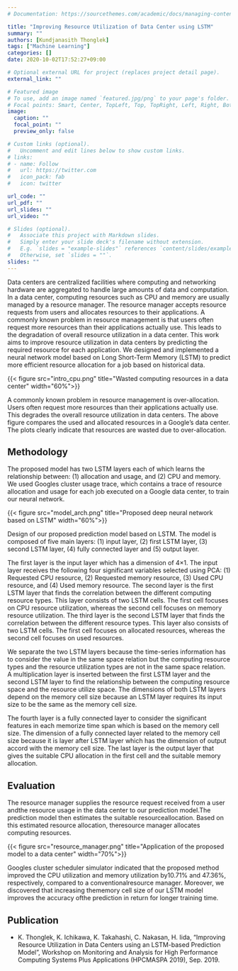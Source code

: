 ```yaml
---
# Documentation: https://sourcethemes.com/academic/docs/managing-content/

title: "Improving Resource Utilization of Data Center using LSTM"
summary: ""
authors: [Kundjanasith Thonglek]
tags: ["Machine Learning"]
categories: []
date: 2020-10-02T17:52:27+09:00

# Optional external URL for project (replaces project detail page).
external_link: ""

# Featured image
# To use, add an image named `featured.jpg/png` to your page's folder.
# Focal points: Smart, Center, TopLeft, Top, TopRight, Left, Right, BottomLeft, Bottom, BottomRight.
image:
  caption: ""
  focal_point: ""
  preview_only: false

# Custom links (optional).
#   Uncomment and edit lines below to show custom links.
# links:
# - name: Follow
#   url: https://twitter.com
#   icon_pack: fab
#   icon: twitter

url_code: ""
url_pdf: ""
url_slides: ""
url_video: ""

# Slides (optional).
#   Associate this project with Markdown slides.
#   Simply enter your slide deck's filename without extension.
#   E.g. `slides = "example-slides"` references `content/slides/example-slides.md`.
#   Otherwise, set `slides = ""`.
slides: ""
---
```


Data centers are centralized facilities where computing and networking hardware are aggregated to handle large amounts of data  and computation. In a data center, computing resources such as CPU and memory are usually managed by a resource manager. The  resource manager accepts resource requests from users and allocates resources to their applications. A commonly known problem in resource management is that users often request more resources than their applications actually use. This leads to the degradation of overall resource utilization in a data center. This work aims to improve resource utilization in data centers by  predicting the required resource for each application. We designed and implemented a neural network model based on Long Short-Term Memory (LSTM) to predict more efficient resource allocation for a job based on historical data.  


{{< figure src="intro_cpu.png" title="Wasted computing resources in a data center" width="60%">}}

A commonly known problem in resource management is over-allocation. Users often request more resources than their applications  actually use. This degrades the overall resource utilization in data centers. The above figure compares the used and allocated  resources in a Google’s data center. The plots clearly indicate that resources are wasted due to over-allocation.

## Methodology

The proposed model has two LSTM layers each of which learns the relationship between: (1) allocation and usage, and (2) CPU and  memory. We used Googles cluster usage trace, which contains a trace of resource allocation and usage for each job executed on a Google data center, to train our neural network.

{{< figure src="model_arch.png" title="Proposed deep neural network based on LSTM" width="60%">}}

Design of our proposed prediction model based on LSTM. The model is composed of five main layers:
(1) input layer, (2) first LSTM layer, (3) second LSTM layer, (4) fully connected layer and (5) output layer.

The first layer is the input layer which has a dimension of 4×1. The input layer receives the following four significant
variables selected using PCA: (1) Requested CPU resource, (2) Requested memory resource, (3) Used CPU resource, and (4) Used memory resource. The second layer is the first LSTM layer that finds the correlation between the different computing resource types. This layer consists of two LSTM cells. The first cell focuses on CPU resource utilization, whereas the second cell focuses
on memory resource utilization. The third layer is the second LSTM layer that finds the correlation between the different resource types. This layer also consists of two LSTM cells. The first cell focuses on allocated resources, whereas the second cell focuses on used resources. 

We separate the two LSTM layers because the
time-series information has to consider the value in the same space relation but the computing resource types and the
resource utilization types are not in the same space relation. A multiplication layer is inserted between the first LSTM layer
and the second LSTM layer to find the relationship between the computing resource space and the resource utilize space.
The dimensions of both LSTM layers depend on the memory cell size because an LSTM layer requires its input size to be
the same as the memory cell size.

The fourth layer is a fully connected layer to consider the significant features in each memorize time span which is based
on the memory cell size. The dimension of a fully connected layer related to the memory cell size because it is layer after
LSTM layer which has the dimension of output accord with the memory cell size. The last layer is the output layer that gives the suitable CPU allocation in the first cell and the suitable memory allocation.

## Evaluation

The  resource manager supplies the resource request received from a user andthe resource usage in the data center to our prediction model.The  prediction  model  then  estimates  the  suitable  resourceallocation.  Based  on  this  estimated  resource  allocation,  theresource manager allocates computing resources.

{{< figure src="resource_manager.png" title="Application of the proposed model to a data center" width="70%">}}

Googles  cluster  scheduler  simulator   indicated  that  the  proposed method improved the CPU utilization and memory utilization by10.71%  and  47.36%,  respectively,  compared  to  a  conventionalresource  manager.  Moreover,  we  discovered  that  increasing  thememory  cell  size  of  our  LSTM  model  improves  the  accuracy  ofthe  prediction  in  return  for  longer  training  time.

## Publication
- K. Thonglek, K. Ichikawa, K. Takahashi, C. Nakasan, H. Iida, “Improving Resource Utilization in Data Centers using an LSTM-based Prediction Model”, Workshop on Monitoring and Analysis for High Performance Computing Systems Plus Applications (HPCMASPA 2019), Sep. 2019.